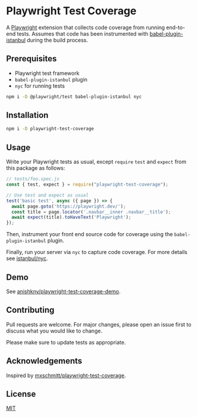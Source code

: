 # Playwright Test Coverage

A [Playwright](https://playwright.dev) extension that collects code coverage from running end-to-end tests. Assumes that code has been  instrumented with [babel-plugin-istanbul](https://github.com/istanbuljs/babel-plugin-istanbul) during the build process.

## Prerequisites

* Playwright test framework
* `babel-plugin-istanbul` plugin
* `nyc` for running tests

```bash
npm i -D @playwright/test babel-plugin-istanbul nyc
```

## Installation

```bash
npm i -D playwright-test-coverage
```

## Usage

Write your Playwright tests as usual, except `require` `test` and `expect` from this package as follows:

```js
// tests/foo.spec.js
const { test, expect } = require("playwright-test-coverage");

// Use test and expect as usual
test('basic test', async ({ page }) => {
  await page.goto('https://playwright.dev/');
  const title = page.locator('.navbar__inner .navbar__title');
  await expect(title).toHaveText('Playwright');
});
```

Then, instrument your front end source code for coverage using the `babel-plugin-istanbul` plugin.

Finally, run your server via `nyc` to capture code coverage. For more details see [istanbul/nyc](https://github.com/istanbuljs/nyc).


## Demo

See [anishkny/playwright-test-coverage-demo](https://github.com/anishkny/playwright-test-coverage-demo).

## Contributing
Pull requests are welcome. For major changes, please open an issue first to discuss what you would like to change.

Please make sure to update tests as appropriate.

## Acknowledgements

Inspired by [mxschmitt/playwright-test-coverage](https://github.com/mxschmitt/playwright-test-coverage).

## License
[MIT](https://choosealicense.com/licenses/mit/)
